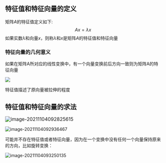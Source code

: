 ## 特征值和特征向量的定义

矩阵$A$的特征值定义如下:
$$
Ax = \lambda x
$$
如果实数$\lambda$和向量$x$，则称$\lambda$和$x$是矩阵$A$的特征值和特征向量

### 特征向量的几何意义

如果在矩阵A所对应的线性变换中，有一个向量变换前后方向一致则为矩阵A的特征向量

![](https://cdn.jsdelivr.net/gh/QYHcrossover/blog-imgbed//blogimg/%E7%89%B9%E5%BE%81%E5%80%BC%E5%92%8C%E7%89%B9%E5%BE%81%E5%90%91%E9%87%8F.gif)

特征值描述了原向量被拉伸的程度



## 特征值和特征向量的求法

<img src="C:\Users\qinyuheng\AppData\Roaming\Typora\typora-user-images\image-20211104092825615.png" alt="image-20211104092825615" style="zoom:112%;" />

![image-20211104092936467](https://cdn.jsdelivr.net/gh/QYHcrossover/blog-imgbed//blogimg/image-20211104092936467.png)

可能并不存在特征值或者特征向量，因为在一个变换中没有任何一个向量保持原来的方向，比如旋转变换：

![image-20211104093250135](https://cdn.jsdelivr.net/gh/QYHcrossover/blog-imgbed//blogimg/image-20211104093250135.png)

